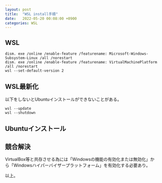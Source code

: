 ```yaml
---
layout: post
title:  "WSL install手順"
date:   2022-05-20 00:08:00 +0900
categories: WSL
---
```


## WSL

```
dism. exe /online /enable-feature /featurename: Microsoft-Windows-Subsystem-Linux /all /norestart
dism. exe /online /enable-feature /featurename: VirtualMachinePlatform /all /norestart
wsl --set-default-version 2
```

## WSL最新化
以下をしないとUbuntuインストールができないことがある。
```
wsl --update
wsl --shutdown
```

## Ubuntuインストール

## 競合解決
VirtualBox等と共存させる為には「Windowsの機能の有効化または無効化」から「Windowsハイパーバイザープラットフォーム」を有効化する必要あり。

以上。

